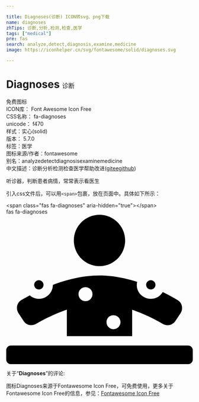```yaml
---

title: Diagnoses(诊断) ICON转svg、png下载
name: diagnoses
zhTips: 诊断,分析,检测,检查,医学
tags: ["medical"]
pre: fas
search: analyze,detect,diagnosis,examine,medicine
image: https://iconhelper.cn/svg/fontawesome/solid/diagnoses.svg

---
```


# Diagnoses  <small style="font-size: 60%;font-weight: 100">诊断</small>


<div class="detail-page">
<p>
<span><span class="badge-success badge">免费图标</span> </span>
<br/>
<span>
ICON库：
<span class="badge-secondary badge">Font Awesome Icon Free</span> 
</span>
<br/>
<span>
CSS名称：
<span class="badge-secondary badge">fa-diagnoses</span> 
</span>
<br/>
<span>
unicode：
<span class="badge-secondary badge">f470</span> 
<copy-btn content='f470' btn-title=""></copy-btn>
<copy-btn :content='String.fromCodePoint(parseInt("f470", 16))' btn-title="复制U"></copy-btn>
</span><br/><span>样式：<span class="badge-light badge">实心(solid)</span></span>
<br/>
<span>
版本：
<span class="badge-secondary badge">5.7.0</span> 
</span><br/><span>标签：<span class="badge-light badge"><router-link to="/tags/medical.html">医学</router-link></span></span>
<br/>
<span>图标来源/作者：<span class="badge-light badge">fontawesome</span></span> 
<br/>
<span>别名：<span class="badge-light badge">analyze</span><span class="badge-light badge">detect</span><span class="badge-light badge">diagnosis</span><span class="badge-light badge">examine</span><span class="badge-light badge">medicine</span></span><br/><span class="zh-detail">中文描述：<span class="badge-primary badge">诊断</span><span class="badge-primary badge">分析</span><span class="badge-primary badge">检测</span><span class="badge-primary badge">检查</span><span class="badge-primary badge">医学</span><span class="help-link"><span>帮助改进</span>(<a href="https://gitee.com/liuwave/icon-helper/edit/master/json/fontawesome/solid/diagnoses.json" target="_blank" rel="noopener noreferrer">gitee</a><a href="https://github.com/liuwave/icon-helper/edit/master/json/fontawesome/solid/diagnoses.json" target="_blank" rel="noopener noreferrer">github</a></span>)</span><br/>
</p>
</div><div class="description description alert alert-light">听诊器，判断患者病情，常常表示看医生</div>
<div class="alert alert-dark">
  <i class="fas fa-diagnoses fa-xs"></i>
  <i class="fas fa-diagnoses fa-sm"></i>
  <i class="fas fa-diagnoses fa-lg"></i>
  <i class="fas fa-diagnoses fa-2x"></i>
  <i class="fas fa-diagnoses fa-3x"></i>
  <i class="fas fa-diagnoses fa-5x"></i>
  <i class="fas fa-diagnoses fa-7x"></i>
</div>
<div>
  <p>引入css文件后，可以用<code>&lt;span&gt;</code>包裹，放在页面中。具体如下所示：    
  </p>
  <div class="alert alert-primary" style="font-size: 14px">
    &lt;span class="fas fa-diagnoses" aria-hidden="true"&gt;&lt;/span&gt;
    <copy-btn content='<span class="fas fa-diagnoses" aria-hidden="true"></span>'></copy-btn>
  </div>
  <div class="alert alert-secondary">
    <i class="fas fa-diagnoses"
    style="font-size: 24px"
    aria-hidden="true"></i> fas fa-diagnoses
    <copy-btn content="fas fa-diagnoses" btn-title="复制图标名称"></copy-btn>
  </div>
</div>
<div id="svg" class="svg-wrap">
<svg xmlns="http://www.w3.org/2000/svg" viewBox="0 0 640 512"><path d="M496 256c8.8 0 16-7.2 16-16s-7.2-16-16-16-16 7.2-16 16 7.2 16 16 16zm-176-80c48.5 0 88-39.5 88-88S368.5 0 320 0s-88 39.5-88 88 39.5 88 88 88zM59.8 364c10.2 15.3 29.3 17.8 42.9 9.8 16.2-9.6 56.2-31.7 105.3-48.6V416h224v-90.7c49.1 16.8 89.1 39 105.3 48.6 13.6 8 32.7 5.3 42.9-9.8l17.8-26.7c8.8-13.2 7.6-34.6-10-45.1-11.9-7.1-29.7-17-51.1-27.4-28.1 46.1-99.4 17.8-87.7-35.1C409.3 217.2 365.1 208 320 208c-57 0-112.9 14.5-160 32.2-.2 40.2-47.6 63.3-79.2 36-11.2 6-21.3 11.6-28.7 16-17.6 10.5-18.8 31.8-10 45.1L59.8 364zM368 344c13.3 0 24 10.7 24 24s-10.7 24-24 24-24-10.7-24-24 10.7-24 24-24zm-96-96c13.3 0 24 10.7 24 24s-10.7 24-24 24-24-10.7-24-24 10.7-24 24-24zm-160 8c8.8 0 16-7.2 16-16s-7.2-16-16-16-16 7.2-16 16 7.2 16 16 16zm512 192H16c-8.8 0-16 7.2-16 16v32c0 8.8 7.2 16 16 16h608c8.8 0 16-7.2 16-16v-32c0-8.8-7.2-16-16-16z"/></svg>
</div>
<detail full-name='fa-diagnoses'></detail>
<div class="icon-detail__container">
<p>关于“<b>Diagnoses</b>”的评论:</p>
</div>
<Vssue title="关于“Diagnoses”的评论" />    
<div><p>图标Diagnoses来源于Fontawesome Icon Free，可免费使用，更多关于  Fontawesome Icon Free的信息，参见：<a target="_blank" href="https://iconhelper.cn/fontawesome.html">Fontawesome Icon Free</a>
</p></div>
